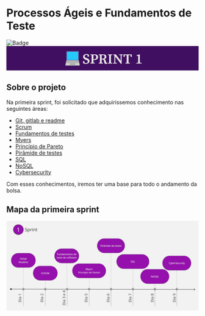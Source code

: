 # Processos Ágeis e Fundamentos de Teste
![Badge](https://img.shields.io/badge/STATUS-CONCLU%C3%8DDO-brightgreen)
![banner](Assets/banner.png)
## Sobre o projeto

Na primeira sprint, foi solicitado que adquirissemos conhecimento nas seguintes áreas:

* [Git, gitlab e readme](Resumos/Dia%201/Gitlab.md)
* [Scrum](Resumos/Dia%202/Scrum.md)
* [Fundamentos de testes](Resumos/Dia%203%20e%204/Fundamentos%20de%20teste%20de%20software.md)
* [Myers](Resumos/Dia%205/Myers.md)
* [Princípio de Pareto](Resumos/Dia%205/Principio%20de%20pareto.md)
* [Pirâmide de testes](Resumos/Dia%206/Piramide%20de%20teste.md)
* [SQL](Resumos/Dia%207/SQL.md)
* [NoSQL](Resumos/Dia%208/NOSQL.md)
* [Cybersecurity](Resumos/Dia%209/CyberSecurity.md)

Com esses conhecimentos, iremos ter uma base para todo o andamento da bolsa.

## Mapa da primeira sprint
![Mapa mental](Assets/mapa.jpg)
